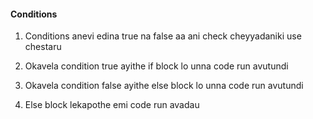 #### Conditions

1. Conditions anevi edina true na false aa ani check cheyyadaniki use chestaru

2. Okavela condition true ayithe if block lo unna code run avutundi

3. Okavela condition false ayithe else block lo unna code run avutundi

4. Else block lekapothe emi code run avadau
